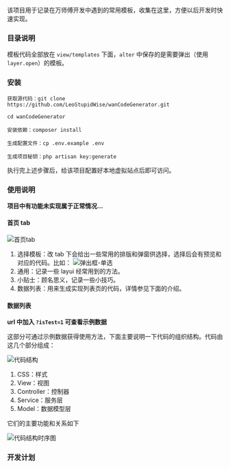 该项目用于记录在万师傅开发中遇到的常用模板，收集在这里，方便以后开发时快速实现。

### 目录说明

模板代码全部放在 `view/templates` 下面，`alter` 中保存的是需要弹出（使用`layer.open`）的模板。

### 安装

`获取源代码：git clone https://github.com/LeoStupidWise/wanCodeGenerator.git`

`cd wanCodeGenerator`

`安装依赖：composer install`

`生成配置文件：cp .env.example .env`

`生成项目秘钥：php artisan key:generate`

执行完上述步骤后，给该项目配置好本地虚拟站点后即可访问。

### 使用说明

**项目中有功能未实现属于正常情况...**

#### 首页 tab

![首页tab](https://qncdn.wanshifu.com/27e61ad63b829e9837580cb99e983651)
1. 选择模板：改 tab 下会给出一些常用的排版和弹窗供选择，选择后会有预览和对应的代码。比如：
![弹出框-单选](https://qncdn.wanshifu.com/ed842b3adc15d8c6498ac120461aff17)
2. 通用：记录一些 layui 经常用到的方法。
3. 小贴士：顾名思义，记录一些小技巧。
4. 数据列表：用来生成实现列表页的代码，详情参见下面的介绍。

#### 数据列表

**url 中加入 `?isTest=1` 可查看示例数据**

这部分可通过示例数据获得使用方法，下面主要说明一下代码的组织结构。代码由这几个部分组成：

![代码结构](https://qncdn.wanshifu.com/e158de55eb07bdc21997952f0c6fd32d)

1. CSS：样式
2. View：视图
3. Controller：控制器
4. Service：服务层
5. Model：数据模型层

它们的主要功能和关系如下

![代码结构时序图](https://qncdn.wanshifu.com/a3cc9a457f62ee9a76fba0e59e24c1cd)

### 开发计划
